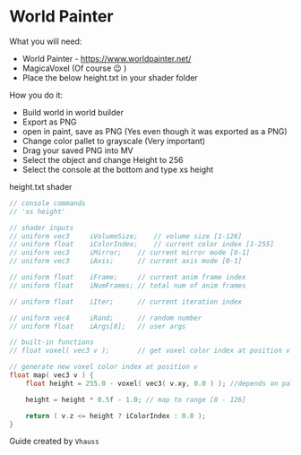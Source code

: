 # World Painter

What you will need:
- World Painter - https://www.worldpainter.net/
- MagicaVoxel (Of course 😉 )
- Place the below height.txt in your shader folder

How you do it:
- Build world in world builder
- Export as PNG
- open in paint, save as PNG (Yes even though it was exported as a PNG)
- Change color pallet to grayscale (Very important)
- Drag your saved PNG into MV
- Select the object and change Height to 256
- Select the console at the bottom and type xs height

height.txt shader
```c
// console commands
// 'xs height'

// shader inputs
// uniform vec3 	iVolumeSize;	// volume size [1-126]
// uniform float	iColorIndex;	// current color index [1-255]
// uniform vec3		iMirror;	// current mirror mode [0-1]
// uniform vec3		iAxis;		// current axis mode [0-1]

// uniform float	iFrame;		// current anim frame index
// uniform float 	iNumFrames;	// total num of anim frames

// uniform float 	iIter;		// current iteration index

// uniform vec4		iRand;		// random number
// uniform float	iArgs[8];	// user args

// built-in functions
// float voxel( vec3 v );		// get voxel color index at position v

// generate new voxel color index at position v
float map( vec3 v ) {
	float height = 255.0 - voxel( vec3( v.xy, 0.0 ) ); //depends on palette

	height = height * 0.5f - 1.0; // map to range [0 - 126]

	return ( v.z <= height ? iColorIndex : 0.0 );
}
```

Guide created by `Vhauss`
